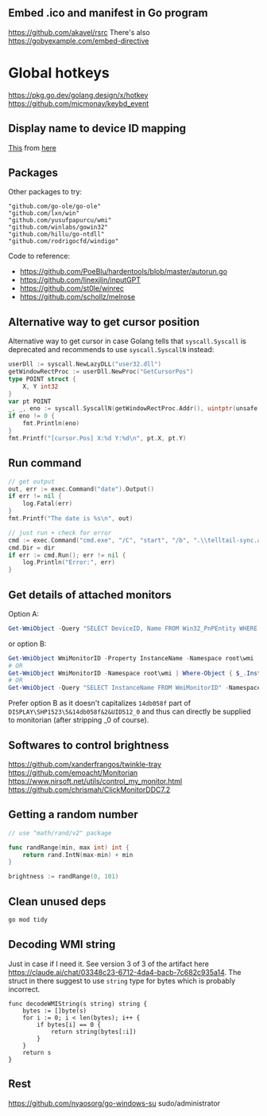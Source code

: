 ## Embed .ico and manifest in Go program

https://github.com/akavel/rsrc
There's also https://gobyexample.com/embed-directive

# Global hotkeys

https://pkg.go.dev/golang.design/x/hotkey
https://github.com/micmonay/keybd_event


## Display name to device ID mapping

[This](https://github.com/posthumz/DisplayDevices) from [here](https://www.reddit.com/r/PowerShell/comments/19e7das/getting_display_id_for_a_display_device/)

## Packages

Other packages to try:

```
"github.com/go-ole/go-ole"
"github.com/lxn/win"
"github.com/yusufpapurcu/wmi"
"github.com/winlabs/gowin32"
"github.com/hillu/go-ntdll"
"github.com/rodrigocfd/windigo"
```

Code to reference:
- https://github.com/PoeBlu/hardentools/blob/master/autorun.go
- https://github.com/linexjlin/inputGPT
- https://github.com/st0le/winrec
- https://github.com/schollz/melrose

## Alternative way to get cursor position

Alternative way to get cursor in case Golang tells that `syscall.Syscall` is deprecated and recommends to use `syscall.SyscallN` instead:

```go
userDll := syscall.NewLazyDLL("user32.dll")
getWindowRectProc := userDll.NewProc("GetCursorPos")
type POINT struct {
	X, Y int32
}
var pt POINT
_, _, eno := syscall.SyscallN(getWindowRectProc.Addr(), uintptr(unsafe.Pointer(&pt)))
if eno != 0 {
	fmt.Println(eno)
}
fmt.Printf("[cursor.Pos] X:%d Y:%d\n", pt.X, pt.Y)
```

## Run command

```go
// get output
out, err := exec.Command("date").Output()
if err != nil {
    log.Fatal(err)
}
fmt.Printf("The date is %s\n", out)

// just run + check for error
cmd := exec.Command("cmd.exe", "/C", "start", "/b", ".\\telltail-sync.ahk")
cmd.Dir = dir
if err := cmd.Run(); err != nil {
	log.Println("Error:", err)
}
```

## Get details of attached monitors

Option A:

```powershell
Get-WmiObject -Query "SELECT DeviceID, Name FROM Win32_PnPEntity WHERE PNPClass = 'Monitor'"
```

or option B:

```powershell
Get-WmiObject WmiMonitorID -Property InstanceName -Namespace root\wmi
# OR
Get-WmiObject WmiMonitorID -Namespace root\wmi | Where-Object { $_.InstanceName -like "DISPLAY\SOMESTRING\*" } | Select-Object -ExpandProperty InstanceName
# OR
Get-WmiObject -Query "SELECT InstanceName FROM WmiMonitorID" -Namespace root\wmi
```

Prefer option B as it doesn't capitalizes `14db058f` part of `DISPLAY\SHP1523\5&14db058f&2&UID512_0` and thus can directly be supplied to monitorian (after stripping _0 of course).

## Softwares to control brightness

https://github.com/xanderfrangos/twinkle-tray
https://github.com/emoacht/Monitorian
https://www.nirsoft.net/utils/control_my_monitor.html
https://github.com/chrismah/ClickMonitorDDC7.2

## Getting a random number

```go
// use "math/rand/v2" package

func randRange(min, max int) int {
	return rand.IntN(max-min) + min
}

brightness := randRange(0, 101)
```

## Clean unused deps

```sh
go mod tidy
```

## Decoding WMI string

Just in case if I need it. See version 3 of 3 of the artifact here https://claude.ai/chat/03348c23-6712-4da4-bacb-7c682c935a14.
The struct in there suggest to use `string` type for bytes which is probably incorrect.

```golang
func decodeWMIString(s string) string {
	bytes := []byte(s)
	for i := 0; i < len(bytes); i++ {
		if bytes[i] == 0 {
			return string(bytes[:i])
		}
	}
	return s
}
```

## Rest

https://github.com/nyaosorg/go-windows-su sudo/administrator